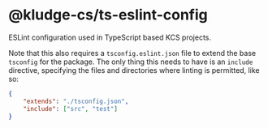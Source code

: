 # @kludge-cs/ts-eslint-config

ESLint configuration used in TypeScript based KCS projects.

Note that this also requires a `tsconfig.eslint.json` file to extend the base
`tsconfig` for the package. The only thing this needs to have is an `include`
directive, specifying the files and directories where linting is permitted,
like so:

```json
{
	"extends": "./tsconfig.json",
	"include": ["src", "test"]
}
```
